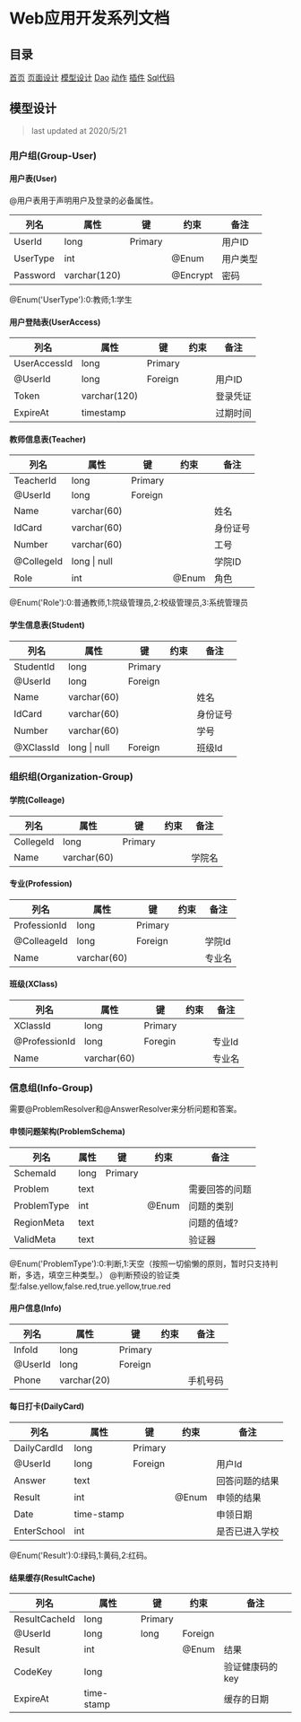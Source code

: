 # Web应用开发系列文档

## 目录

[首页](../index.md)
[页面设计](./pages.md)
[模型设计](./models.md)
[Dao](./dao.md)
[动作](./action.md)
[插件](./addin.md)
[Sql代码](./sqls.md)

## 模型设计

> last updated at 2020/5/21

### 用户组(Group-User)

#### 用户表(User)

@用户表用于声明用户及登录的必备属性。


| 列名 | 属性 | 键 | 约束 | 备注 |
| --- | --- | --- | --- | --- |
| UserId | long | Primary |  | 用户ID |
| UserType | int | | @Enum | 用户类型 |
| Password | varchar(120) | | @Encrypt | 密码 |

@Enum('UserType'):0:教师;1:学生

#### 用户登陆表(UserAccess)

| 列名 | 属性 | 键 | 约束 | 备注 |
| --- | --- | --- | --- | --- |
| UserAccessId | long | Primary | | |
| @UserId | long | Foreign | | 用户ID |
| Token | varchar(120) |  | | 登录凭证 |
| ExpireAt | timestamp | | | 过期时间 |

#### 教师信息表(Teacher)

| 列名 | 属性 | 键 | 约束 | 备注 |
| --- | --- | --- | --- | --- |
| TeacherId | long | Primary | | |
| @UserId | long | Foreign | | |
| Name | varchar(60) | | | 姓名 |
| IdCard | varchar(60) | | | 身份证号 |
| Number | varchar(60) | | | 工号 |
| @CollegeId | long \| null  | | | 学院ID |
| Role | int | | @Enum | 角色 |

@Enum('Role'):0:普通教师,1:院级管理员,2:校级管理员,3:系统管理员

#### 学生信息表(Student)

| 列名 | 属性 | 键 | 约束 | 备注 |
| --- | --- | --- | --- | --- |
| StudentId | long | Primary | | |
| @UserId | long | Foreign | | |
| Name | varchar(60) | | | 姓名 |
| IdCard | varchar(60) | | | 身份证号 |
| Number | varchar(60) | | | 学号 |
| @XClassId | long \| null | Foreign |  | 班级Id |

### 组织组(Organization-Group)

#### 学院(Colleage)

| 列名 | 属性 | 键 | 约束 | 备注 |
| --- | --- | --- | --- | --- |
| CollegeId | long | Primary | | |
| Name | varchar(60) | | | 学院名 |

#### 专业(Profession)

| 列名 | 属性 | 键 | 约束 | 备注 |
| --- | --- | --- | --- | --- |
| ProfessionId | long | Primary | | |
| @ColleageId | long | Foreign | | 学院Id |
| Name | varchar(60) | | | 专业名 |

#### 班级(XClass)

| 列名 | 属性 | 键 | 约束 | 备注 | 
| --- | --- | --- | --- | --- |
| XClassId | long | Primary | | |
| @ProfessionId | long | Foregin | | 专业Id |
| Name | varchar(60) | | | 专业名 |

### 信息组(Info-Group)

需要@ProblemResolver和@AnswerResolver来分析问题和答案。

#### 申领问题架构(ProblemSchema)

| 列名 | 属性 | 键 | 约束 | 备注 |
| --- | --- | --- | --- | --- |
| SchemaId | long | Primary | | |
| Problem | text | | | 需要回答的问题 |
| ProblemType | int | | @Enum | 问题的类别 |
| RegionMeta | text | | | 问题的值域? | 
| ValidMeta | text | | | 验证器 |  

@Enum('ProblemType'):0:判断,1:天空（按照一切偷懒的原则，暂时只支持判断，多选，填空三种类型。）
@判断预设的验证类型:false.yellow,false.red,true.yellow,true.red

#### 用户信息(Info)

| 列名 | 属性 | 键 | 约束 | 备注 |
| --- | --- | --- | --- | --- |
| InfoId | long | Primary | | |
| @UserId | long | Foreign | | | 
| Phone | varchar(20) | | | 手机号码 |

#### 每日打卡(DailyCard)

| 列名 | 属性 | 键 | 约束 | 备注 |
| --- | --- | --- | --- | --- |
| DailyCardId | long | Primary | | |
| @UserId | long | Foreign | | 用户Id |
| Answer | text | | | 回答问题的结果 |
| Result | int | | @Enum | 申领的结果 |
| Date | time-stamp | | | 申领日期 |
| EnterSchool | int | | | 是否已进入学校 |

@Enum('Result'):0:绿码,1:黄码,2:红码。

#### 结果缓存(ResultCache)

| 列名 | 属性 | 键 | 约束 | 备注 |
| --- | --- | --- | --- | --- |
| ResultCacheId | long | Primary | | | 
| @UserId | long | long | Foreign | | |
| Result | int | | @Enum | 结果 |
| CodeKey | long | | | 验证健康码的key |
| ExpireAt | time-stamp | | | 缓存的日期 | 
